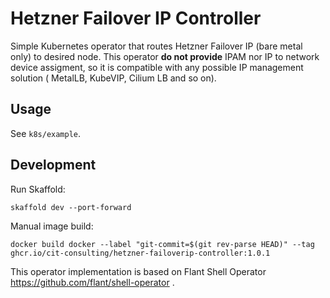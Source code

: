 # Hetzner Failover IP Controller

Simple Kubernetes operator that routes Hetzner Failover IP (bare metal only) to desired node. This operator **do not
provide** IPAM nor IP to network device assigment, so it is compatible with any possible IP management solution (
MetalLB, KubeVIP, Cilium LB and so on).

## Usage

See `k8s/example`.

## Development

Run Skaffold:

`skaffold dev --port-forward`

Manual image build:

`docker build docker --label "git-commit=$(git rev-parse HEAD)" --tag ghcr.io/cit-consulting/hetzner-failoverip-controller:1.0.1`

This operator implementation is based on Flant Shell Operator https://github.com/flant/shell-operator .
